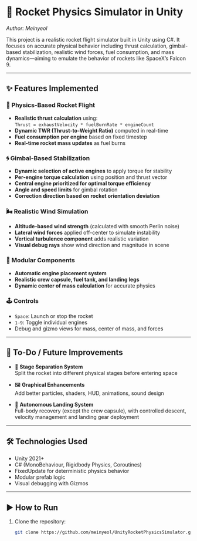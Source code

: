 # 🚀 Rocket Physics Simulator in Unity

_Author: Meinyeol_

This project is a realistic rocket flight simulator built in Unity using C#. It focuses on accurate physical behavior including thrust calculation, gimbal-based stabilization, realistic wind forces, fuel consumption, and mass dynamics—aiming to emulate the behavior of rockets like SpaceX’s Falcon 9.

---

## ✨ Features Implemented

### 🔧 Physics-Based Rocket Flight

- **Realistic thrust calculation** using:  
  `Thrust = exhaustVelocity * fuelBurnRate * engineCount`
- **Dynamic TWR (Thrust-to-Weight Ratio)** computed in real-time
- **Fuel consumption per engine** based on fixed timestep
- **Real-time rocket mass updates** as fuel burns

### 🌀 Gimbal-Based Stabilization

- **Dynamic selection of active engines** to apply torque for stability
- **Per-engine torque calculation** using position and thrust vector
- **Central engine prioritized for optimal torque efficiency**
- **Angle and speed limits** for gimbal rotation
- **Correction direction based on rocket orientation deviation**

### 🌬️ Realistic Wind Simulation

- **Altitude-based wind strength** (calculated with smooth Perlin noise)
- **Lateral wind forces** applied off-center to simulate instability
- **Vertical turbulence component** adds realistic variation
- **Visual debug rays** show wind direction and magnitude in scene

### 🧩 Modular Components

- **Automatic engine placement system**
- **Realistic crew capsule, fuel tank, and landing legs**
- **Dynamic center of mass calculation** for accurate physics

### 🕹️ Controls

- `Space`: Launch or stop the rocket
- `1–9`: Toggle individual engines
- Debug and gizmo views for mass, center of mass, and forces

---

## 🚧 To-Do / Future Improvements

- 🧩 **Stage Separation System**  
  Split the rocket into different physical stages before entering space

- 🖼️ **Graphical Enhancements**  
  Add better particles, shaders, HUD, animations, sound design

- 🛬 **Autonomous Landing System**  
  Full-body recovery (except the crew capsule), with controlled descent, velocity management and landing gear deployment

---

## 🛠️ Technologies Used

- Unity 2021+
- C# (MonoBehaviour, Rigidbody Physics, Coroutines)
- FixedUpdate for deterministic physics behavior
- Modular prefab logic
- Visual debugging with Gizmos

---

## ▶️ How to Run

1. Clone the repository:
   ```bash
   git clone https://github.com/meinyeol/UnityRocketPhysicsSimulator.git
   ```
